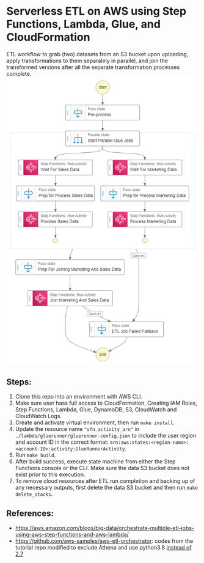 # Serverless ETL on AWS using Step Functions, Lambda, Glue, and CloudFormation
ETL workflow to grab (two) datasets from an S3 bucket upon uploading, apply transformations to them separalely in parallel, and join the transformed versions after all the separate transformation processes complete. 
![Step Functions DAG](https://github.com/biswas/aws-serverless-etl/blob/main/resources/stepfunctions_graph.png)

## Steps:
1. Clone this repo into an environment with AWS CLI.
2. Make sure user hass full access to CloudFormation, Creating IAM Roles, Step Functions, Lambda, Glue, DynamoDB, S3, CloudWatch and CloudWatch Logs.
3. Create and activate virtual environment, then run `make install`.
4. Update the resource name `"sfn_activity_arn"` in `./lambda/gluerunner/gluerunner-config.json` to include the user region and account ID in the correct format: `arn:aws:states:<region-name>:<account-ID>:activity:GlueRunnerActivity`.
5. Run `make build`.
6. After build success, execute state machine from either the Step Functions console or the CLI. Make sure the data S3 bucket does not exist prior to this execution.
7. To remove cloud resources after ETL run completion and backing up of any necessary outputs, first delete the data S3 bucket and then run `make delete_stacks`.

## References:
- <https://aws.amazon.com/blogs/big-data/orchestrate-multiple-etl-jobs-using-aws-step-functions-and-aws-lambda/>
- <https://github.com/aws-samples/aws-etl-orchestrator>: codes from the tutorial repo modified to exclude Athena and use python3.8 [instead of 2.7](https://aws.amazon.com/blogs/compute/announcing-end-of-support-for-python-2-7-in-aws-lambda/)
